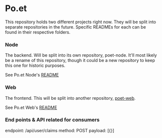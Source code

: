 # Po.et

This repository holds two different projects right now. They will be split into separate repositories in the future. Specific READMEs for each can be found in their respective folders.

### Node 

The backend. Will be split into its own repository, poet-node. It'll most likely be a rename of this repository, though it could be a new repository to keep this one for historic purposes. 

See Po.et Node's [README](./node)

### Web 

The frontend. This will be split into another repository, [poet-web](https://github.com/poetapp/web). 

See Po.et Web's [README](./web)

### End points & API related for consumers

endpoint: /api/user/claims
method: POST
payload: 
[{}]



